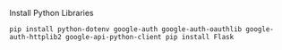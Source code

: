 Install Python Libraries
```shell
pip install python-dotenv google-auth google-auth-oauthlib google-auth-httplib2 google-api-python-client pip install Flask 
```